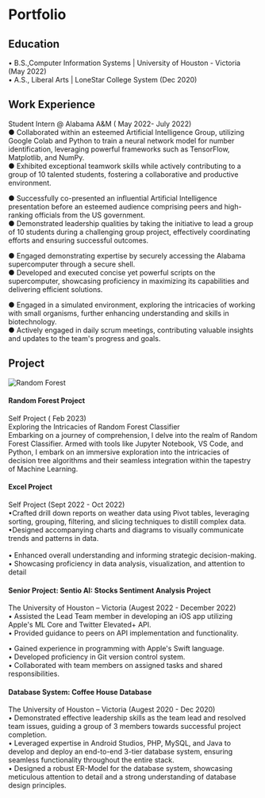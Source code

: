 # Portfolio 

## Education
• B.S.,Computer Information Systems | University of Houston - Victoria (May 2022) <br>
• A.S., Liberal Arts | LoneStar College System (Dec 2020)


## Work Experience
Student Intern @ Alabama A&M ( May 2022- July 2022) <br>
●	Collaborated within an esteemed Artificial Intelligence Group, utilizing Google Colab and Python to train a neural network model for number identification, leveraging powerful frameworks such as TensorFlow, Matplotlib, and NumPy.<br>
●	Exhibited exceptional teamwork skills while actively contributing to a group of 10 talented students, fostering a collaborative and productive environment.<br>

●	Successfully co-presented an influential Artificial Intelligence presentation before an esteemed audience comprising peers and high-ranking officials from the US government.<br>
●	Demonstrated leadership qualities by taking the initiative to lead a group of 10 students during a challenging group project, effectively coordinating efforts and ensuring successful outcomes.<br>

●	Engaged demonstrating expertise by securely accessing the Alabama supercomputer through a secure shell.<br>
●	Developed and executed concise yet powerful scripts on the supercomputer, showcasing proficiency in maximizing its capabilities and delivering efficient solutions.<br>

●	Engaged in a simulated environment, exploring the intricacies of working with small organisms, further enhancing understanding and skills in biotechnology.<br>
●	Actively engaged in daily scrum meetings, contributing valuable insights and updates to the team's progress and goals.<br>

## Project
![Random Forest](/images/Random_Forerst.jpg)

#### Random Forest Project
Self Project ( Feb 2023)    <br>
Exploring the Intricacies of Random Forest Classifier <br>
Embarking on a journey of comprehension, I delve into the realm of Random Forest Classifier. Armed with tools like Jupyter Notebook, VS Code, and Python,
I embark on an immersive exploration into the intricacies of decision tree algorithms and their seamless integration within the tapestry of Machine Learning.

#### Excel Project
Self Project (Sept 2022 - Oct 2022)<br>
•Crafted drill down reports on weather data using Pivot tables, leveraging sorting, grouping, filtering, and slicing techniques to distill complex data.
<br>
•Designed accompanying charts and diagrams to visually communicate trends and patterns in data.  
<br>
•	Enhanced overall understanding and informing strategic decision-making. <br> 
•	Showcasing proficiency in data analysis, visualization, and attention to detail  

#### Senior Project: Sentio AI: Stocks Sentiment Analysis Project 
The University of Houston – Victoria  (Augest 2022 - December 2022) <br>
•	Assisted the Lead Team member in developing an iOS app utilizing Apple's ML Core and Twitter Elevated+ API. <br>
•	Provided guidance to peers on API implementation and functionality. <br>

•	Gained experience in programming with Apple's Swift language. <br>
•	Developed proficiency in Git version control system. <br>
•	Collaborated with team members on assigned tasks and shared responsibilities. <br>


#### Database System: Coffee House Database
The University of Houston – Victoria (Augest 2020 - Dec 2020) <br>
•	Demonstrated effective leadership skills as the team lead and resolved team issues, guiding a group of 3 members towards successful project completion. <br>
•	Leveraged expertise in Android Studios, PHP, MySQL, and Java to develop and deploy an end-to-end 3-tier database system, ensuring seamless functionality throughout the entire stack.<br>
•	Designed a robust ER-Model for the database system, showcasing meticulous attention to detail and a strong understanding of database design principles. <br>
























